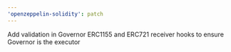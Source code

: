 ```yaml
---
'openzeppelin-solidity': patch
---
```


Add validation in Governor ERC1155 and ERC721 receiver hooks to ensure Governor is the executor
